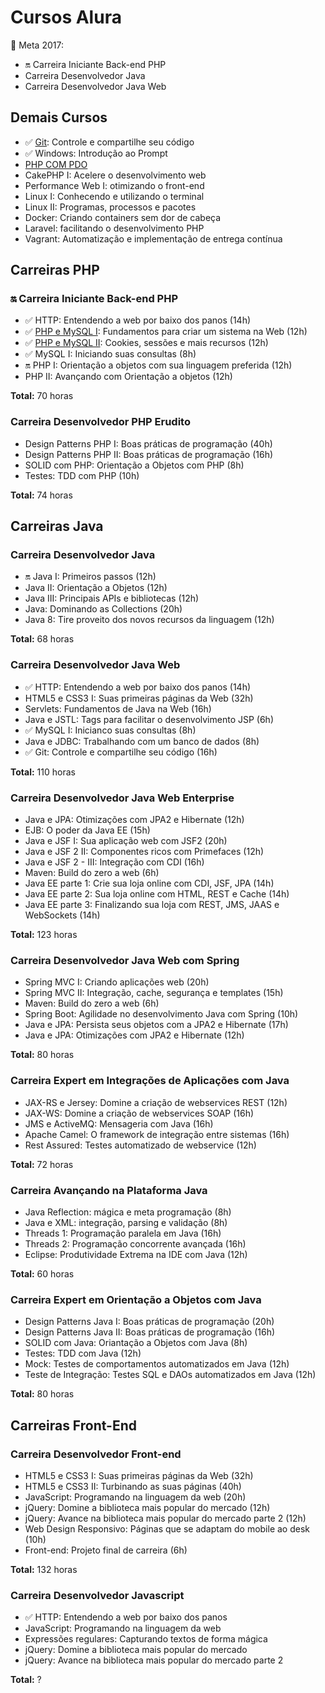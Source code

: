 # Cursos Alura

:dart: Meta 2017:

- :on: Carreira Iniciante Back-end PHP
- Carreira Desenvolvedor Java
- Carreira Desenvolvedor Java Web

## Demais Cursos

- :white_check_mark: [Git]: Controle e compartilhe seu código
- :white_check_mark: Windows: Introdução ao Prompt
- [PHP COM PDO](https://cursos.alura.com.br/course/php-pdo-parte-1)
- CakePHP I: Acelere o desenvolvimento web
- Performance Web I: otimizando o front-end
- Linux I: Conhecendo e utilizando o terminal
- Linux II: Programas, processos e pacotes
- Docker: Criando containers sem dor de cabeça
- Laravel: facilitando o desenvolvimento PHP
- Vagrant: Automatização e implementação de entrega contínua

## Carreiras PHP

### :on: Carreira Iniciante Back-end PHP

- :white_check_mark: HTTP: Entendendo a web por baixo dos panos  (14h)
- :white_check_mark: [PHP e MySQL I]: Fundamentos para criar um sistema na Web (12h)
- :white_check_mark: [PHP e MySQL II]: Cookies, sessões e mais recursos (12h)
- :white_check_mark: MySQL I: Iniciando suas consultas (8h)
- :on: PHP I: Orientação a objetos com sua linguagem preferida (12h)
- PHP II: Avançando com Orientação a objetos (12h)

__Total:__ 70 horas

### Carreira Desenvolvedor PHP Erudito

- Design Patterns PHP I: Boas práticas de programação (40h)
- Design Patterns PHP II: Boas práticas de programação (16h)
- SOLID com PHP: Orientação a Objetos com PHP (8h)
- Testes: TDD com PHP (10h)

__Total:__ 74 horas

## Carreiras Java

### Carreira Desenvolvedor Java

- :on: Java I: Primeiros passos (12h)
- Java II: Orientação a Objetos (12h)
- Java III: Principais APIs e bibliotecas (12h)
- Java: Dominando as Collections (20h)
- Java 8: Tire proveito dos novos recursos da linguagem (12h)

__Total:__ 68 horas

### Carreira Desenvolvedor Java Web

- :white_check_mark: HTTP: Entendendo a web por baixo dos panos (14h)
- HTML5 e CSS3 I: Suas primeiras páginas da Web (32h)
- Servlets: Fundamentos de Java na Web (16h)
- Java e JSTL: Tags para facilitar o desenvolvimento JSP (6h)
- :white_check_mark: MySQL I: Inicianco suas consultas (8h)
- Java e JDBC: Trabalhando com um banco de dados (8h)
- :white_check_mark: Git: Controle e compartilhe seu código (16h)

__Total:__ 110 horas

### Carreira Desenvolvedor Java Web Enterprise

- Java e JPA: Otimizações com JPA2 e Hibernate (12h)
- EJB: O poder da Java EE (15h)
- Java e JSF I: Sua aplicação web com JSF2 (20h)
- Java e JSF 2 II: Componentes ricos com Primefaces (12h)
- Java e JSF 2 - III: Integração com CDI (16h)
- Maven: Build do zero a web (6h)
- Java EE parte 1: Crie sua loja online com CDI, JSF, JPA (14h)
- Java EE parte 2: Sua loja online com HTML, REST e Cache (14h)
- Java EE parte 3: Finalizando sua loja com REST, JMS, JAAS e WebSockets (14h)

__Total:__ 123 horas

### Carreira Desenvolvedor Java Web com Spring

- Spring MVC I: Criando aplicações web (20h)
- Spring MVC II: Integração, cache, segurança e templates (15h)
- Maven: Build do zero a web (6h)
- Spring Boot: Agilidade no desenvolvimento Java com Spring (10h)
- Java e JPA: Persista seus objetos com a JPA2 e Hibernate (17h)
- Java e JPA: Otimizações com JPA2 e Hibernate (12h)

__Total:__ 80 horas

### Carreira Expert em Integrações de Aplicações com Java

- JAX-RS e Jersey: Domine a criação de webservices REST (12h)
- JAX-WS: Domine a criação de webservices SOAP (16h)
- JMS e ActiveMQ: Mensageria com Java (16h)
- Apache Camel: O framework de integração entre sistemas (16h)
- Rest Assured: Testes automatizado de webservice (12h)

__Total:__ 72 horas

### Carreira Avançando na Plataforma Java

- Java Reflection: mágica e meta programação (8h)
- Java e XML: integração, parsing e validação (8h)
- Threads 1: Programação paralela em Java (16h)
- Threads 2: Programação concorrente avançada (16h)
- Eclipse: Produtividade Extrema na IDE com Java (12h)

__Total:__ 60 horas

### Carreira Expert em Orientação a Objetos com Java

- Design Patterns Java I: Boas práticas de programação (20h)
- Design Patterns Java II: Boas práticas de programação (16h)
- SOLID com Java: Oriantação a Objetos com Java (8h)
- Testes: TDD com Java (12h)
- Mock: Testes de comportamentos automatizados em Java (12h)
- Teste de Integração: Testes SQL e DAOs automatizados em Java (12h)

__Total:__ 80 horas

## Carreiras Front-End

### Carreira Desenvolvedor Front-end

- HTML5 e CSS3 I: Suas primeiras páginas da Web (32h)
- HTML5 e CSS3 II: Turbinando as suas páginas (40h)
- JavaScript: Programando na linguagem da web (20h)
- jQuery: Domine a biblioteca mais popular do mercado (12h)
- jQuery: Avance na biblioteca mais popular do mercado parte 2 (12h)
- Web Design Responsivo: Páginas que se adaptam do mobile ao desk (10h)
- Front-end: Projeto final de carreira (6h)

__Total:__ 132 horas

### Carreira Desenvolvedor Javascript

- :white_check_mark: HTTP: Entendendo a web por baixo dos panos
- JavaScript: Programando na linguagem da web
- Expressões regulares: Capturando textos de forma mágica
- jQuery: Domine a biblioteca mais popular do mercado
- jQuery: Avance na biblioteca mais popular do mercado parte 2

__Total:__ ?

[PHP e MySQL I]: https://github.com/fromnanda/alura-cursos/tree/master/iniciante-backend-php/php-mysql-i
[Git]: https://github.com/fromnanda/alura-cursos/tree/master/engenheiro-devops/git
[PHP e MySQL II]: https://github.com/fromnanda/alura-cursos/blob/master/iniciante-backend-php/php-mysql-iI/notes.md

